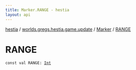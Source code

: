 ```yaml
---
title: Marker.RANGE - hestia
layout: api
---
```


<div class='api-docs-breadcrumbs'><a href="../../index.html">hestia</a> / <a href="../index.html">worlds.gregs.hestia.game.update</a> / <a href="index.html">Marker</a> / <a href="./-r-a-n-g-e.html">RANGE</a></div>

# RANGE

<div class="signature"><code><span class="keyword">const</span> <span class="keyword">val </span><span class="identifier">RANGE</span><span class="symbol">: </span><a href="https://kotlinlang.org/api/latest/jvm/stdlib/kotlin/-int/index.html"><span class="identifier">Int</span></a></code></div>
